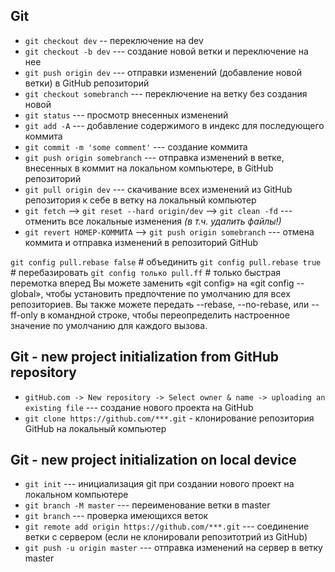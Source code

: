 ## Git

- `git checkout dev` -- переключение на dev
- `git checkout -b dev` --- создание новой ветки и переключение на нее
- `git push origin dev` --- отправки изменений (добавление новой ветки) в GitHub репозиторий
- `git checkout somebranch` --- переключение на ветку без создания новой
- `git status` --- просмотр внесенных изменений
- `git add -A` --- добавление содержимого в индекс для последующего коммита
- `git commit -m 'some comment'` --- создание коммита
- `git push origin somebranch` --- отправка изменений в ветке, внесенных в коммит на локальном компьютере, в GitHub репозиторий
- `git pull origin dev` --- скачивание всех изменений из GitHub репозитория к себе в ветку на локальный компьютер
- `git fetch` --> `git reset --hard origin/dev` --> `git clean -fd` --- отменить все локальные изменения *(в т.ч. удалить файлы!)*
- `git revert НОМЕР-КОММИТА` --> `git push origin somebranch` --- отмена коммита и отправка изменений в репозиторий GitHub

`git config pull.rebase false` # объединить
`git config pull.rebase true` # перебазировать
`git config только pull.ff` # только быстрая перемотка вперед
Вы можете заменить «git config» на «git config --global», чтобы установить предпочтение по умолчанию для всех репозиториев.
Вы также можете передать --rebase, --no-rebase,
или --ff-only в командной строке, чтобы переопределить настроенное значение по умолчанию для каждого вызова.

## Git - new project initialization from GitHub repository

- `gitHub.com -> New repository -> Select owner & name -> uploading an existing file` --- создание нового проекта на GitHub
- `git clone https://github.com/***.git` - клонирование репозитория GitHub на локальный компьютер


## Git - new project initialization on local device

- `git init` --- инициализация git при создании нового проект на локальном компьютере
- `git branch -M master` --- переименование ветки в master
- `git branch` --- проверка имеющихся веток
- `git remote add origin https://github.com/***.git` --- соединение ветки с сервером (если не клонировали репозитотрий из GitHub)
- `git push -u origin master` --- отправка изменений на сервер в ветку master
